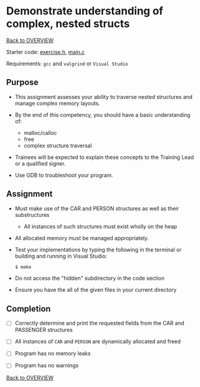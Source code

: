 # Demonstrate understanding of complex, nested structs

[Back to OVERVIEW](../../README.md)

Starter code: [exercise.h](./exercise.h), [main.c](./main.c)

Requirements:  `gcc` and `valgrind` or `Visual Studio`

## Purpose

- This assignment assesses your ability to traverse nested structures and manage complex memory layouts.

- By the end of this competency, you should have a basic understanding of:
  - malloc/calloc
  - free
  - complex structure traversal

- Trainees will be expected to explain these concepts to the Training Lead or a qualified signer.

- Use GDB to troubleshoot your program.


## Assignment

- Must make use of the CAR and PERSON structures as well as their substructures
  - All instances of such structures must exist wholly on the heap

- All allocated memory must be managed appropriately.

- Test your implementations by typing the following in the terminal or building and running in Visual Studio:

    ```bash
    $ make
    ```

- Do not access the "hidden" subdirectory in the code section

- Ensure you have the all of the given files in your current directory

## Completion

- [ ] Correctly determine and print the requested fields from the CAR and PASSENGER structures

- [ ] All instances of ```CAR``` and ```PERSON``` are dynamically allocated and freed

- [ ] Program has no memory leaks

- [ ] Program has no warnings

[Back to OVERVIEW](../../README.md)
